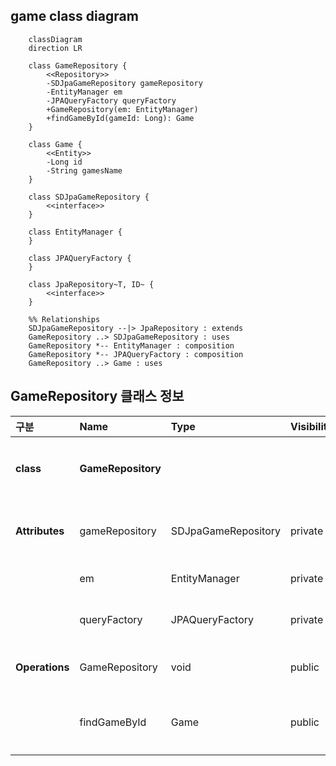 ## game class diagram
```mermaid
    classDiagram
    direction LR
    
    class GameRepository {
        <<Repository>>
        -SDJpaGameRepository gameRepository
        -EntityManager em
        -JPAQueryFactory queryFactory
        +GameRepository(em: EntityManager)
        +findGameById(gameId: Long): Game
    }

    class Game {
        <<Entity>>
        -Long id
        -String gamesName
    }

    class SDJpaGameRepository {
        <<interface>>
    }

    class EntityManager {
    }

    class JPAQueryFactory {
    }

    class JpaRepository~T, ID~ {
        <<interface>>
    }

    %% Relationships
    SDJpaGameRepository --|> JpaRepository : extends
    GameRepository ..> SDJpaGameRepository : uses
    GameRepository *-- EntityManager : composition
    GameRepository *-- JPAQueryFactory : composition
    GameRepository ..> Game : uses

```

## GameRepository 클래스 정보

| 구분             | Name               | Type                | Visibility | Description                                   |
|:---------------|:-------------------|:--------------------|:-----------|:----------------------------------------------|
| **class**      | **GameRepository** |                     |            | 서비스에서 제공하는 게임 정보를 DB에서 조회하기 위한 class          |
| **Attributes** | gameRepository     | SDJpaGameRepository | private    | 생성, 수정, 삭제, 조회 쿼리를 쉽게 사용하기 위한 Spring Data JPA |
|                | em                 | EntityManager       | private    | 엔티티 객체를 관리해주는 객체                              |
|                | queryFactory       | JPAQueryFactory     | private    | Query DSL 기능을 사용하기 위한 객체                      |
| **Operations** | GameRepository     | void                | public     | GameRepository 클래스 생성 및 초기화하는 생성자             |
|                | findGameById       | Game                | public     | DB에 저장된 게임 정보를 게임ID를 통해 조회하는 함수               |
